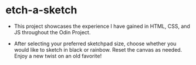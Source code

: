 # etch-a-sketch

* This project showcases the experience I have gained in HTML, CSS, and JS throughout the Odin Project. 

* After selecting your preferred sketchpad size, choose whether you would like to sketch in black or rainbow. Reset the canvas as needed. Enjoy a new twist on an old favorite!